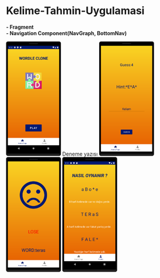 # Kelime-Tahmin-Uygulamasi

<b>- Fragment</b>
<br>
<b>- Navigation Component(NavGraph, BottomNav)</b>
 
<img src="Screenshots/homepage.png" width="150"/>
Deneme yazısı
<img src="Screenshots/guessPage.png" width="150">
<img src="Screenshots/resultPage.png" width="150">
<img src="Screenshots/profilePage.png" width="150">

